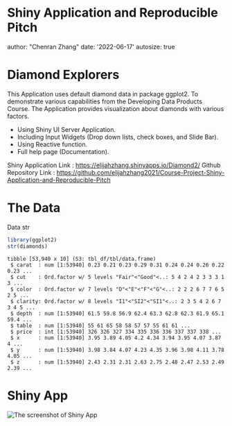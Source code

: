 Shiny Application and Reproducible Pitch
========================================================
author: "Chenran Zhang"
date: '2022-06-17'
autosize: true

Diamond Explorers
========================================================

This Application uses default diamond data in package ggplot2. To demonstrate various capabilities from the Developing Data Products Course. The Application provides visualization about diamonds with various factors.

- Using Shiny UI Server Application.
- Including Input Widgets (Drop down lists, check boxes, and Slide Bar).
- Using Reactive function.
- Full help page (Documentation).

Shiny Application Link : https://elijahzhang.shinyapps.io/Diamond2/ 
Github Repository Link : https://github.com/elijahzhang2021/Course-Project-Shiny-Application-and-Reproducible-Pitch

The Data
========================================================
Data str


```r
library(ggplot2)
str(diamonds)
```

```
tibble [53,940 x 10] (S3: tbl_df/tbl/data.frame)
 $ carat  : num [1:53940] 0.23 0.21 0.23 0.29 0.31 0.24 0.24 0.26 0.22 0.23 ...
 $ cut    : Ord.factor w/ 5 levels "Fair"<"Good"<..: 5 4 2 4 2 3 3 3 1 3 ...
 $ color  : Ord.factor w/ 7 levels "D"<"E"<"F"<"G"<..: 2 2 2 6 7 7 6 5 2 5 ...
 $ clarity: Ord.factor w/ 8 levels "I1"<"SI2"<"SI1"<..: 2 3 5 4 2 6 7 3 4 5 ...
 $ depth  : num [1:53940] 61.5 59.8 56.9 62.4 63.3 62.8 62.3 61.9 65.1 59.4 ...
 $ table  : num [1:53940] 55 61 65 58 58 57 57 55 61 61 ...
 $ price  : int [1:53940] 326 326 327 334 335 336 336 337 337 338 ...
 $ x      : num [1:53940] 3.95 3.89 4.05 4.2 4.34 3.94 3.95 4.07 3.87 4 ...
 $ y      : num [1:53940] 3.98 3.84 4.07 4.23 4.35 3.96 3.98 4.11 3.78 4.05 ...
 $ z      : num [1:53940] 2.43 2.31 2.31 2.63 2.75 2.48 2.47 2.53 2.49 2.39 ...
```

Shiny App
========================================================
![The screenshot of Shiny App](https://user-images.githubusercontent.com/77467304/174226879-1e0de833-f00b-40f5-8ebf-f96eb7a9738d.png)
